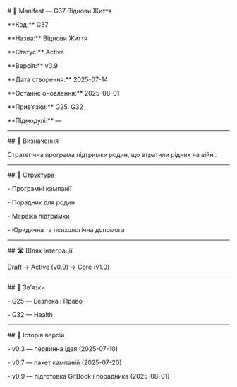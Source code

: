\# 📘 Manifest — G37 Віднови Життя



\*\*Код:\*\* G37  

\*\*Назва:\*\* Віднови Життя  

\*\*Статус:\*\* Active  

\*\*Версія:\*\* v0.9  

\*\*Дата створення:\*\* 2025-07-14  

\*\*Останнє оновлення:\*\* 2025-08-01  

\*\*Прив’язки:\*\* G25, G32  

\*\*Підмодулі:\*\* —  



---



\## 🔎 Визначення

Стратегічна програма підтримки родин, що втратили рідних на війні.  



---



\## 📐 Структура

\- Програмні кампанії  

\- Порадник для родин  

\- Мережа підтримки  

\- Юридична та психологічна допомога  



---



\## 🛣️ Шлях інтеграції

Draft → Active (v0.9) → Core (v1.0)  



---



\## 🔗 Зв’язки

\- G25 — Безпека і Право  

\- G32 — Health  



---



\## 📜 Історія версій

\- v0.3 — первинна ідея (2025-07-10)  

\- v0.7 — пакет кампаній (2025-07-20)  

\- v0.9 — підготовка GitBook і порадника (2025-08-01)  



